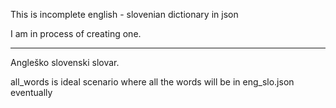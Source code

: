 This is incomplete english - slovenian dictionary in json

I am in process of creating one. 


-----

Angleško slovenski slovar.


all_words is ideal scenario where all the words will be in eng_slo.json eventually


